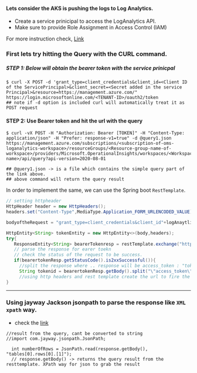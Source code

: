 #### Lets consider the AKS is pushing the logs to Log Analytics.

  - Create a service prinicipal to access the LogAnalytics API.
  - Make sure to provide Role Assignment in Access Control (IAM) 
 
 For more instruction check, [Link](https://dev.loganalytics.io/documentation/1-Tutorials/ARM-API)
 
 ### First lets try hitting the Query with the CURL command.
 ##### STEP 1: Below will obtain the bearer token with the service prinicpal
  ```
  $ curl -X POST -d 'grant_type=client_credentials&client_id=<Client ID of the ServicePrincipal>&client_secret=<Secret added in the service Principal>&resource=https://management.azure.com/" https://login.microsoftonline.com/<TENANT-ID>/oauth2/token
  ## note if -d option is included curl will automatically treat it as POST request
  ```
  
  #### STEP 2: Use Bearer token and hit the url with the query
  
  ```
  $ curl -vX POST -H "Authorization: Bearer [TOKEN]" -H "Content-Type: application/json" -H "Prefer: response-v1=true" -d @query1.json https://management.azure.com/subscriptions/<subscription-of-oms-loganalytics-workspace>/resourceGroups/<Resource-group-name-of-workspace>/providers/Microsoft.OperationalInsights/workspaces/<Workspace-name>/api/query?api-version=2020-08-01
  
  ## @query1.json -> is a file which contains the simple query part of the link above.
  ## above command will return the query result
  ```
  
  In order to implement the same, we can use the Spring boot `RestTemplate`.
  
  ```java
  // setting httpheader 
  HttpHeader header = new HttpHeaders();
  headers.set("Content-Type",MediaType.Application_FORM_URLENCODED_VALUE)
  
  bodyoftheRequest = "grant_type=client_credentials&client_id"+logAnaytlicsAppid + "&client_secret="+logAnalyticsecert+"&respurces=https://management.azure.com/"

  HttpEntity<String> tokenEntity = new HttpEntity<>(body,headers);
  try{
     ResponseEntity<String> bearerTokenresp = restTemplate.exchange("https://login.microsoftonline.com/<tenantID>/ouath2/token", headers);
     // parse the response for earer toekn
     // check the status of the request to be success.
     if(bearertokenResp.getStatusCode().is2xxSuccessful()){
       //split the response where .. response will be access_token : "token..."
       String tokenid = bearertokenResp.getBody().split("\"access_token\":\"")...
       //using http headers and rest template create the url to fire the query to obtain the result from log analytics
  }
  ```
-------

### Using jayway Jackson jsonpath to parse the response like `XML xpath` way.
 - check the [link](https://www.baeldung.com/guide-to-jayway-jsonpath)

```
//result from the query, cant be converted to string
//import com.jayway.jsonpath.JsonPath;

  int numberOfRows = JsonPath.read(response.getBody(), "tables[0].rows[0].[1]");
  // response.getBody() -> returns the query result from the resttemplate. XPath way for json to grab the result
```

